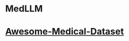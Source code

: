 # MedLLM

# [Awesome-Medical-Dataset](https://github.com/openmedlab/Awesome-Medical-Dataset?tab=readme-ov-file#retina)
